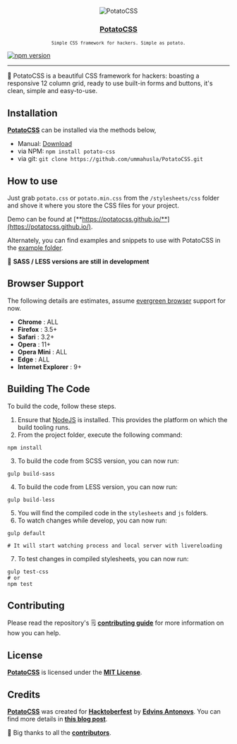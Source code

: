 <p align="center"><img src="logo.png" alt="PotatoCSS" /></p>
<h3 align="center"><a href="https://potatocss.github.io/">PotatoCSS</a></h3>
<p align="center"><small><code>Simple CSS framework for hackers. Simple as potato.</code></small></p>

[![npm version](https://badge.fury.io/js/potato-css.svg)](https://badge.fury.io/js/potato-css)

___

🥔 PotatoCSS is a beautiful CSS framework for hackers: boasting a responsive 12 column grid, ready to use built-in forms and buttons, it's clean, simple and easy-to-use.


## Installation

[**PotatoCSS**](https://potatocss.github.io/) can be installed via the methods below,

* Manual: [Download](https://github.com/ummahusla/PotatoCSS/archive/master.zip)
* via NPM: `npm install potato-css`
* via git: `git clone https://github.com/ummahusla/PotatoCSS.git`

## How to use

Just grab `potato.css` or `potato.min.css` from the `/stylesheets/css` folder and shove it where you store the CSS files for your project.

Demo can be found at [**https://potatocss.github.io/**](https://potatocss.github.io/).

Alternately, you can find examples and snippets to use with PotatoCSS in the [example folder](https://github.com/ummahusla/PotatoCSS/examples).

📢 **SASS / LESS versions are still in development**

## Browser Support

The following details are estimates, assume [evergreen browser](http://stackoverflow.com/a/19060334) support for now.

* **Chrome**            : ALL
* **Firefox**           : 3.5+
* **Safari**            : 3.2+
* **Opera**             : 11+
* **Opera Mini**        : ALL
* **Edge**              : ALL
* **Internet Explorer** : 9+

## Building The Code

To build the code, follow these steps.

1. Ensure that [NodeJS](http://nodejs.org/) is installed. This provides the platform on which the build tooling runs.
2. From the project folder, execute the following command:

  ```shell
  npm install
  ```
3. To build the code from SCSS version, you can now run:

  ```shell
  gulp build-sass
  ```
4. To build the code from LESS version, you can now run:

  ```shell
  gulp build-less
  ```
5. You will find the compiled code in the `stylesheets` and `js` folders.
6. To watch changes while develop, you can now run:

  ```shell
  gulp default
  
  # It will start watching process and local server with livereloading
  ```
7. To test changes in compiled stylesheets, you can now run:

  ```shell
  gulp test-css
  # or
  npm test
  ```

## Contributing

Please read the repository's 🗒 [**contributing guide**](CONTRIBUTING.md) for more information on how you can help.

## License

[**PotatoCSS**](https://potatocss.github.io/) is licensed under the [**MIT License**](LICENSE.md).

## Credits

[**PotatoCSS**](https://potatocss.github.io/) was created for [**Hacktoberfest**](https://hacktoberfest.digitalocean.com/) by [**Edvins Antonovs**](https://twitter.com/edvinsantonovs). You can find more details in [**this blog post**](http://edvinsantonovs.co.uk/potatocss-and-hacktoberfest2016/).

🎉 Big thanks to all the [**contributors**](https://github.com/ummahusla/PotatoCSS/graphs/contributors).
